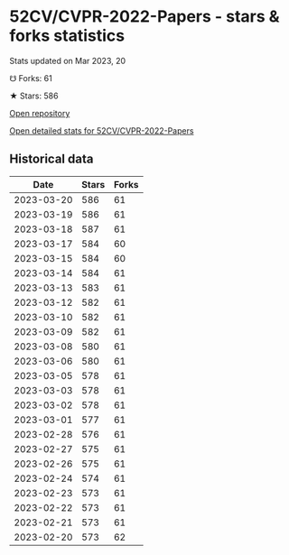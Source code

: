 # 52CV/CVPR-2022-Papers - stars & forks statistics

Stats updated on Mar 2023, 20

☋ Forks: 61

★ Stars: 586

[Open repository](https://github.com/52CV/CVPR-2022-Papers)

[Open detailed stats for 52CV/CVPR-2022-Papers](https://reviewgithub.com/rep/52CV/CVPR-2022-Papers)

## Historical data
| Date | Stars | Forks |
|------|-------|-------|
| 2023-03-20 | 586 | 61 | 
| 2023-03-19 | 586 | 61 | 
| 2023-03-18 | 587 | 61 | 
| 2023-03-17 | 584 | 60 | 
| 2023-03-15 | 584 | 60 | 
| 2023-03-14 | 584 | 61 | 
| 2023-03-13 | 583 | 61 | 
| 2023-03-12 | 582 | 61 | 
| 2023-03-10 | 582 | 61 | 
| 2023-03-09 | 582 | 61 | 
| 2023-03-08 | 580 | 61 | 
| 2023-03-06 | 580 | 61 | 
| 2023-03-05 | 578 | 61 | 
| 2023-03-03 | 578 | 61 | 
| 2023-03-02 | 578 | 61 | 
| 2023-03-01 | 577 | 61 | 
| 2023-02-28 | 576 | 61 | 
| 2023-02-27 | 575 | 61 | 
| 2023-02-26 | 575 | 61 | 
| 2023-02-24 | 574 | 61 | 
| 2023-02-23 | 573 | 61 | 
| 2023-02-22 | 573 | 61 | 
| 2023-02-21 | 573 | 61 | 
| 2023-02-20 | 573 | 62 | 

